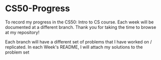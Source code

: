 # CS50-Progress
To record my progress in the CS50: Intro to CS course. Each week will be documented at a different branch. Thank you for taking the time to browse at my repository!

Each branch will have a different set of problems that I have worked on / replicated. In each Week's README, I will attach my solutions to the problem set
